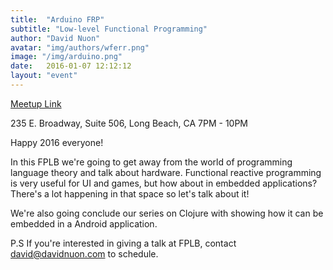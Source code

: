 ```yaml
---
title:  "Arduino FRP"
subtitle: "Low-level Functional Programming"
author: "David Nuon"
avatar: "img/authors/wferr.png"
image: "/img/arduino.png"
date:   2016-01-07 12:12:12
layout: "event"
---
```


[Meetup Link](http://www.meetup.com/Uncoded/events/225519822/)

235 E. Broadway, Suite 506, Long Beach, CA 
7PM - 10PM

Happy 2016 everyone!

In this FPLB we're going to get away from the world of programming language theory and talk about hardware. Functional reactive programming is very useful for UI and games, but how about in embedded applications? There's a lot happening in that space so let's talk about it!

We're also going conclude our series on Clojure with showing how it can be embedded in a Android application.

P.S If you're interested in giving a talk at FPLB, contact david@davidnuon.com to schedule.

